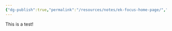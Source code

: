 ```yaml
---
{"dg-publish":true,"permalink":"/resources/notes/ek-focus-home-page/","tags":["gardenEntry"]}
---
```



This is a test!